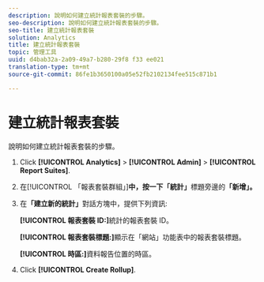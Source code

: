 ```yaml
---
description: 說明如何建立統計報表套裝的步驟。
seo-description: 說明如何建立統計報表套裝的步驟。
seo-title: 建立統計報表套裝
solution: Analytics
title: 建立統計報表套裝
topic: 管理工具
uuid: d4bab32a-2a09-49a7-b280-29f8 f33 ee021
translation-type: tm+mt
source-git-commit: 86fe1b3650100a05e52fb2102134fee515c871b1

---
```



# 建立統計報表套裝

說明如何建立統計報表套裝的步驟。

1. Click **[!UICONTROL Analytics]** &gt; **[!UICONTROL Admin]** &gt; **[!UICONTROL Report Suites]**.
1. 在[!UICONTROL 「報表套裝群組」]**中，按一下「統計」**&#x200B;標題旁邊的&#x200B;**「新增」。**
1. 在&#x200B;**「建立新的統計」**&#x200B;對話方塊中，提供下列資訊:

   **[!UICONTROL 報表套裝 ID:]**&#x200B;統計的報表套裝 ID。

   **[!UICONTROL 報表套裝標題:]**&#x200B;顯示在「網站」功能表中的報表套裝標題。

   **[!UICONTROL 時區:]**&#x200B;資料報告位置的時區。
1. Click **[!UICONTROL Create Rollup]**.
